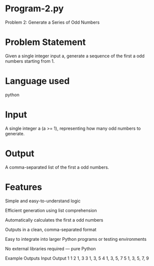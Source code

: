 # Program-2.py

 Problem 2: Generate a Series of Odd Numbers

# Problem Statement
Given a single integer input a, generate a sequence of the first a odd numbers starting from 1.

# Language used
python 

# Input
A single integer a (a >= 1), representing how many odd numbers to generate.

# Output
A comma-separated list of the first a odd numbers.

# Features
Simple and easy-to-understand logic

Efficient generation using list comprehension

Automatically calculates the first a odd numbers

Outputs in a clean, comma-separated format

Easy to integrate into larger Python programs or testing environments

No external libraries required — pure Python

Example Outputs
Input	Output
1	1
2	1, 3
3	1, 3, 5
4	1, 3, 5, 7
5	1, 3, 5, 7, 9
